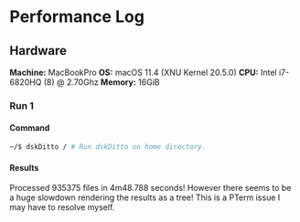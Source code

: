 # Performance Log


## Hardware


**Machine:** MacBookPro
**OS:** macOS 11.4 (XNU Kernel 20.5.0)
**CPU:** Intel i7-6820HQ (8) @ 2.70Ghz
**Memory:** 16GiB

### Run 1

#### Command

```bash
~/$ dskDitto / # Run dskDitto on home directory.
```

#### Results

Processed 935375 files in 4m48.788 seconds! However there seems to be a huge slowdown
rendering the results as a tree! This is a PTerm issue I may have to resolve myself.

